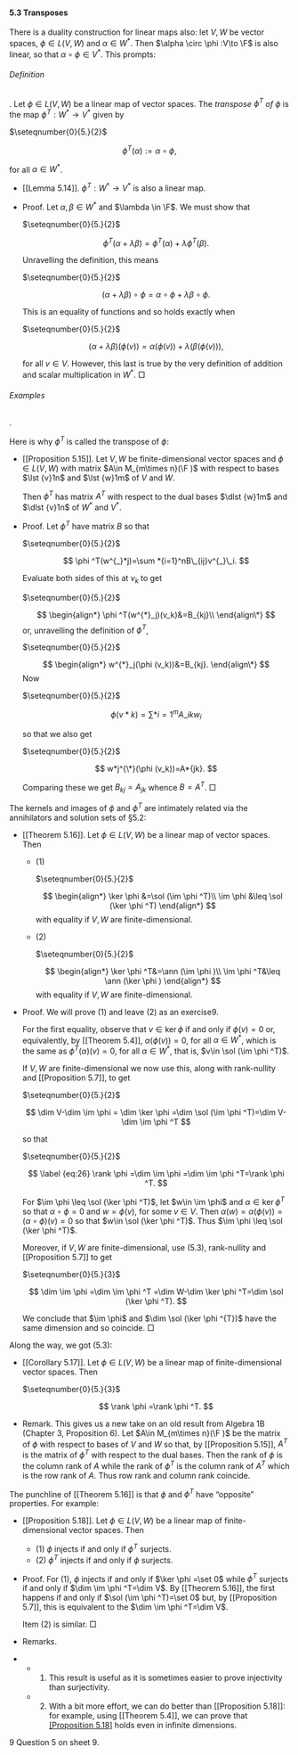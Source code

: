 #### 5.3 Transposes

There is a duality construction for linear maps also: let $V,W$ be vector spaces, $\phi \in L(V,W)$ and $\alpha \in W^{*}$. Then $\alpha \circ \phi :V\to \F$ is also linear, so that $\alpha \circ \phi \in V^{*}$. This prompts:

###### Definition

. Let $\phi \in L(V,W)$ be a linear map of vector spaces. The _transpose $\phi ^T$ of $\phi$_ is the map $\phi ^T:W^{*}\to V^{*}$ given by

$\seteqnumber{0}{5.}{2}$

$$ \phi ^T(\alpha ):=\alpha \circ \phi , $$

for all $\alpha \in W^{*}$.

- [[Lemma 5.14]]. $\phi ^T:W^{*}\to V^{*}$ is also a linear map.

- Proof. Let $\alpha ,\beta \in W^{*}$ and $\lambda \in \F$. We must show that

  $\seteqnumber{0}{5.}{2}$

  $$ \phi ^T(\alpha +\lambda \beta )=\phi ^T(\alpha )+\lambda \phi ^T(\beta ). $$

  Unravelling the definition, this means

  $\seteqnumber{0}{5.}{2}$

  $$ (\alpha +\lambda \beta )\circ \phi =\alpha \circ \phi +\lambda \beta \circ \phi . $$

  This is an equality of functions and so holds exactly when

  $\seteqnumber{0}{5.}{2}$

  $$ (\alpha +\lambda \beta )(\phi (v))=\alpha (\phi (v))+\lambda (\beta (\phi (v))), $$

  for all $v\in V$. However, this last is true by the very definition of addition and scalar multiplication in $W^{*}$. □

###### Examples

.

Here is why $\phi ^T$ is called the transpose of $\phi$:

- [[Proposition 5.15]]. Let $V,W$ be finite-dimensional vector spaces and $\phi \in L(V,W)$ with matrix $A\in M_{m\times n}(\F )$ with respect to bases $\lst {v}1n$ and $\lst {w}1m$ of $V$ and $W$.

  Then $\phi ^T$ has matrix $A^T$ with respect to the dual bases $\dlst {w}1m$ and $\dlst {v}1n$ of $W^{*}$ and $V^{*}$.

- Proof. Let $\phi ^T$ have matrix $B$ so that

  $\seteqnumber{0}{5.}{2}$

  $$ \phi ^T(w^{_}*j)=\sum *{i=1}^nB\_{ij}v^{_}\_i. $$

  Evaluate both sides of this at $v_k$ to get

  $\seteqnumber{0}{5.}{2}$

  $$ \begin{align*} \phi ^T(w^{*}_j)(v_k)&=B_{kj}\\ \end{align\*} $$ or, unravelling the definition of $\phi ^T$,

  $\seteqnumber{0}{5.}{2}$

  $$ \begin{align*} w^{*}_j(\phi (v_k))&=B_{kj}. \end{align\*} $$ Now

  $\seteqnumber{0}{5.}{2}$

  $$ \phi (v*k)=\sum *{i=1}^mA\_{ik}w_i $$

  so that we also get

  $\seteqnumber{0}{5.}{2}$

  $$ w*j^{\*}(\phi (v_k))=A*{jk}. $$

  Comparing these we get $B_{kj}=A_{jk}$ whence $B=A^T$. □

The kernels and images of $\phi$ and $\phi ^T$ are intimately related via the annihilators and solution sets of §5.2:

- [[Theorem 5.16]]. Let $\phi \in L(V,W)$ be a linear map of vector spaces. Then

  - (1)

    $\seteqnumber{0}{5.}{2}$

    $$ \begin{align*} \ker \phi &=\sol (\im \phi ^T)\\ \im \phi &\leq \sol (\ker \phi ^T) \end{align*} $$ with equality if $V,W$ are finite-dimensional.

  - (2)

    $\seteqnumber{0}{5.}{2}$

    $$ \begin{align*} \ker \phi ^T&=\ann (\im \phi )\\ \im \phi ^T&\leq \ann (\ker \phi ) \end{align*} $$ with equality if $V,W$ are finite-dimensional.

- Proof. We will prove (1) and leave (2) as an exercise9.

  For the first equality, observe that $v\in \ker \phi$ if and only if $\phi (v)=0$ or, equivalently, by [[Theorem 5.4]], $\alpha (\phi (v))=0$, for all $\alpha \in W^{*}$, which is the same as $\phi ^T(\alpha )(v)=0$, for all $\alpha \in W^{*}$, that is, $v\in \sol (\im \phi ^T)$.

  If $V,W$ are finite-dimensional we now use this, along with rank-nullity and [[Proposition 5.7]], to get

  $\seteqnumber{0}{5.}{2}$

  $$ \dim V-\dim \im \phi = \dim \ker \phi =\dim \sol (\im \phi ^T)=\dim V-\dim \im \phi ^T $$

  so that

  $\seteqnumber{0}{5.}{2}$

  $$ \label {eq:26} \rank \phi =\dim \im \phi =\dim \im \phi ^T=\rank \phi ^T. $$

  For $\im \phi \leq \sol (\ker \phi ^T)$, let $w\in \im \phi$ and $\alpha \in \ker \phi ^T$ so that $\alpha \circ \phi =0$ and $w=\phi (v)$, for some $v\in V$. Then $\alpha (w)=\alpha (\phi (v))=(\alpha \circ \phi )(v)=0$ so that $w\in \sol (\ker \phi ^T)$. Thus $\im \phi \leq \sol (\ker \phi ^T)$.

  Moreover, if $V,W$ are finite-dimensional, use (5.3), rank-nullity and [[Proposition 5.7]] to get

  $\seteqnumber{0}{5.}{3}$

  $$ \dim \im \phi =\dim \im \phi ^T =\dim W-\dim \ker \phi ^T=\dim \sol (\ker \phi ^T). $$

  We conclude that $\im \phi$ and $\dim \sol (\ker \phi ^{T})$ have the same dimension and so coincide. □

Along the way, we got (5.3):

- [[Corollary 5.17]]. Let $\phi \in L(V,W)$ be a linear map of finite-dimensional vector spaces. Then

  $\seteqnumber{0}{5.}{3}$

  $$ \rank \phi =\rank \phi ^T. $$

- Remark. This gives us a new take on an old result from Algebra 1B (Chapter 3, Proposition 6). Let $A\in M_{m\times n}(\F )$ be the matrix of $\phi$ with respect to bases of $V$ and $W$ so that, by [[Proposition 5.15]], $A^T$ is the matrix of $\phi ^T$ with respect to the dual bases. Then the rank of $\phi$ is the column rank of $A$ while the rank of $\phi ^T$ is the column rank of $A^T$ which is the row rank of $A$. Thus row rank and column rank coincide.

The punchline of [[Theorem 5.16]] is that $\phi$ and $\phi ^T$ have “opposite” properties. For example:

- [[Proposition 5.18]]. Let $\phi \in L(V,W)$ be a linear map of finite-dimensional vector spaces. Then

  - (1) $\phi$ injects if and only if $\phi ^T$ surjects.
  - (2) $\phi ^T$ injects if and only if $\phi$ surjects.

- Proof. For (1), $\phi$ injects if and only if $\ker \phi =\set 0$ while $\phi ^T$ surjects if and only if $\dim \im \phi ^T=\dim V$. By [[Theorem 5.16]], the first happens if and only if $\sol (\im \phi ^T)=\set 0$ but, by [[Proposition 5.7]], this is equivalent to the $\dim \im \phi ^T=\dim V$.

  Item (2) is similar. □

- Remarks.
- - 1. This result is useful as it is sometimes easier to prove injectivity than surjectivity.
  - 2. With a bit more effort, we can do better than [[Proposition 5.18]]: for example, using [[Theorem 5.4]], we can prove that [[Proposition 5.18]](2) holds even in infinite dimensions.

9 Question 5 on sheet 9.
